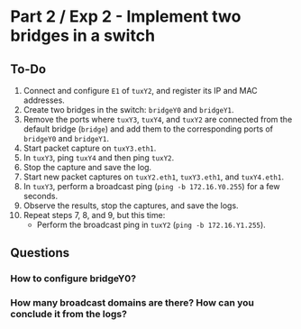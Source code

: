 # Part 2 / Exp 2 - Implement two bridges in a switch

## To-Do

1. Connect and configure `E1` of `tuxY2`, and register its IP and MAC addresses.  
2. Create two bridges in the switch: `bridgeY0` and `bridgeY1`.  
3. Remove the ports where `tuxY3`, `tuxY4`, and `tuxY2` are connected from the default bridge (`bridge`) and add them to the corresponding ports of `bridgeY0` and `bridgeY1`.  
4. Start packet capture on `tuxY3.eth1`.  
5. In `tuxY3`, ping `tuxY4` and then ping `tuxY2`.  
6. Stop the capture and save the log.  
7. Start new packet captures on `tuxY2.eth1`, `tuxY3.eth1`, and `tuxY4.eth1`.  
8. In `tuxY3`, perform a broadcast ping (`ping -b 172.16.Y0.255`) for a few seconds.  
9. Observe the results, stop the captures, and save the logs.  
10. Repeat steps 7, 8, and 9, but this time:  
    - Perform the broadcast ping in `tuxY2` (`ping -b 172.16.Y1.255`).  


## Questions

### How to configure bridgeY0?



### How many broadcast domains are there? How can you conclude it from the logs?
